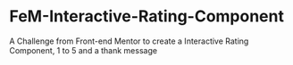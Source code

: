 # FeM-Interactive-Rating-Component
A Challenge from Front-end Mentor to create a Interactive Rating Component, 1 to 5 and a thank message
